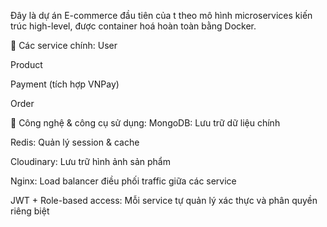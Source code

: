 Đây là dự án E-commerce đầu tiên của t theo mô hình microservices kiến trúc high-level, được container hoá hoàn toàn bằng Docker.

🧩 Các service chính:
User

Product

Payment (tích hợp VNPay)

Order

🔧 Công nghệ & công cụ sử dụng:
MongoDB: Lưu trữ dữ liệu chính

Redis: Quản lý session & cache

Cloudinary: Lưu trữ hình ảnh sản phẩm

Nginx: Load balancer điều phối traffic giữa các service

JWT + Role-based access: Mỗi service tự quản lý xác thực và phân quyền riêng biệt